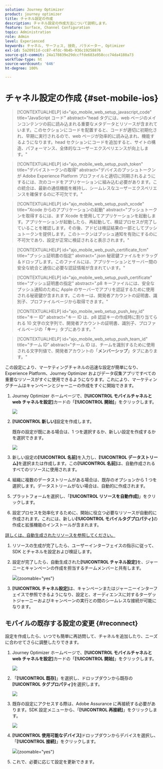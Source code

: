 ```yaml
---
solution: Journey Optimizer
product: journey optimizer
title: チャネル設定の作成
description: チャネル設定の作成方法について説明します。
feature: Surface, Channel Configuration
topic: Administration
role: Admin
level: Experienced
keywords: チャネル, サーフェス, 技術, パラメーター, Optimizer
exl-id: 5a20911d-cc87-4fdc-9b4b-936c19258876
source-git-commit: 24a178839e29dccffde683a958ccc74da4180a73
workflow-type: ht
source-wordcount: '646'
ht-degree: 100%

---
```


# チャネル設定の作成 {#set-mobile-ios}

>[!CONTEXTUALHELP]
>id="ajo_mobile_web_setup_javascript_code"
>title="JavaScript コード"
>abstract="head タグには、web ページのメインコンテンツの前に読み込まれる重要なメタデータとリソースが含まれています。このセクションにコードを配置すると、コードが適切に初期化され、早期に実行されるので、web ページが効率的に読み込まれ、機能するようになります。head セクションにコードを追加すると、サイトの構造、パフォーマンス、全体的なユーザーエクスペリエンスが向上します。"

>[!CONTEXTUALHELP]
>id="ajo_mobile_web_setup_push_token"
>title="デバイストークンの取得"
>abstract="デバイスのプッシュトークンが Adobe Experience Platform プロファイルと適切に同期されるようにするには、次のコードをアプリケーションに組み込む必要があります。この統合は、最新の通信機能を維持し、シームレスなユーザーエクスペリエンスを確保するのに不可欠です。"

>[!CONTEXTUALHELP]
>id="ajo_mobile_web_setup_push_xcode"
>title="Xcode からのアプリケーションの起動"
>abstract="プッシュトークンを取得するには、まず Xcode を使用してアプリケーションを起動します。アプリケーションが起動したら、再起動して、検証プロセスが完了していることを確認します。その後、アドビは検証結果の一部としてプッシュトークンを提供します。このトークンはプッシュ通知を有効にするのに不可欠であり、設定が正常に検証されると表示されます。"

>[!CONTEXTUALHELP]
>id="ajo_mobile_web_push_certificate_fcm"
>title="プッシュ証明書の指定"
>abstract=".json 秘密鍵ファイルをドラッグ＆ドロップします。このファイルには、アプリケーションとサーバー間の安全な統合と通信に必要な認証情報が含まれています。"

>[!CONTEXTUALHELP]
>id="ajo_mobile_web_setup_push_certificate"
>title="プッシュ証明書の指定"
>abstract=".p8 キーファイルには、安全なプッシュ通知のために Apple のサーバーでアプリを認証するために使用される秘密鍵が含まれます。このキーは、開発者アカウントの証明書、識別子、プロファイルページから取得できます。"

>[!CONTEXTUALHELP]
>id="ajo_mobile_web_setup_push_key_id"
>title="キー ID"
>abstract="キー ID は、p8 認証キーの作成時に割り当てられる 10 文字の文字列で、開発者アカウントの証明書、識別子、プロファイルページの「**キー**」タブにあります。"

>[!CONTEXTUALHELP]
>id="ajo_mobile_web_setup_push_team_id"
>title="チーム ID"
>abstract="チーム ID は、チームを識別するために使用される文字列値で、開発者アカウントの「**メンバーシップ**」タブにあります。"


この設定により、マーケティングチャネルの迅速な設定が簡単になり、Experience Platform、Journey Optimizer およびデータ収集アプリですべての重要なリソースがすぐに使用できるようになります。これにより、マーケティングチームはキャンペーンとジャーニーの作成をすぐに開始できます。

1. Journey Optimizer ホームページで、**[!UICONTROL モバイルチャネルと web チャネルを設定]**&#x200B;カードの「**[!UICONTROL 開始]**」をクリックします。

   ![](assets/guided-setup-config-1.png)

1. **[!UICONTROL 新しい]**&#x200B;設定を作成します。

   既存の設定が既にある場合は、1 つを選択するか、新しい設定を作成するかを選択できます。

   ![](assets/guided-setup-config-2.png)

1. 新しい設定の&#x200B;**[!UICONTROL 名前]**&#x200B;を入力し、**[!UICONTROL データストリーム]**&#x200B;を選択または作成します。この&#x200B;**[!UICONTROL 名前]**&#x200B;は、自動作成されるすべてのリソースに使用されます。

1. 組織に複数のデータストリームがある場合は、既存のオプションから 1 つを選択します。データストリームがない場合は、自動的に作成されます。

1. プラットフォームを選択し、「**[!UICONTROL リソースを自動作成]**」をクリックします。

1. 設定プロセスを効率化するために、開始に役立つ必要なリソースが自動的に作成されます。これには、新しい&#x200B;**[!UICONTROL モバイルタグプロパティ]**&#x200B;の作成と拡張機能のインストールが含まれます。

[詳しくは、自動生成されたリソースを参照してください。](set-mobile-config.md#auto-create-resources)

1. リソースの生成が完了したら、ユーザーインターフェイスの指示に従って、SDK とチャネルを設定および検証します。

1. 設定が完了したら、自動生成された&#x200B;**[!UICONTROL チャネル設定]**&#x200B;を、ジャーニーとキャンペーンの作成を担当するチームメンバーと共有します。

   ![](assets/guided-setup-config-ios-8.png){zoomable="yes"}

1. **[!UICONTROL チャネル設定]**&#x200B;は、キャンペーンまたはジャーニーインターフェイスで参照できるようになり、設定と、オーディエンスに対するターゲットジャーニーおよびキャンペーンの実行との間のシームレスな接続が可能になります。

## モバイルの既存する設定の変更 {#reconnect}

設定を作成したら、いつでも簡単に再訪問して、チャネルを追加したり、ニーズに合わせてさらに調整したりできます。

1. Journey Optimizer ホームページで、**[!UICONTROL モバイルチャネルと web チャネルを設定]**&#x200B;カードの「**[!UICONTROL 開始]**」をクリックします。

   ![](assets/guided-setup-config-1.png)

1. 「**[!UICONTROL 既存]**」を選択し、ドロップダウンから既存の&#x200B;**[!UICONTROL タグプロパティ]**&#x200B;を選択します。

   ![](assets/guided-setup-config-ios-9.png)

1. 既存の設定にアクセスする際は、Adobe Assurance に再接続する必要があります。SDK 設定メニューから、「**[!UICONTROL 再接続]**」をクリックします。

   ![](assets/guided-setup-config-ios-10.png)

1. **[!UICONTROL 使用可能なデバイス]**&#x200B;ドロップダウンからデバイスを選択し、「**[!UICONTROL 接続]**」をクリックします。

   ![](assets/guided-setup-config-ios-11.png){zoomable="yes"}

1. これで、必要に応じて設定を更新できます。
